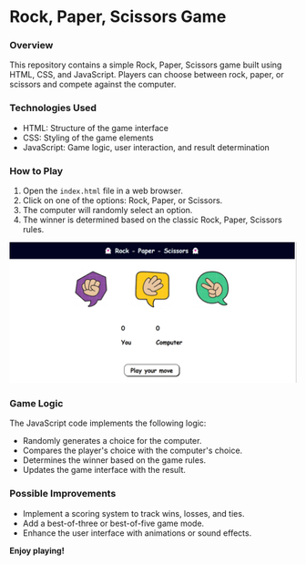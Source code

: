 # Rock, Paper, Scissors Game

### Overview
This repository contains a simple Rock, Paper, Scissors game built using HTML, CSS, and JavaScript. Players can choose between rock, paper, or scissors and compete against the computer.

### Technologies Used
* HTML: Structure of the game interface
* CSS: Styling of the game elements
* JavaScript: Game logic, user interaction, and result determination

### How to Play
1. Open the `index.html` file in a web browser.
2. Click on one of the options: Rock, Paper, or Scissors.
3. The computer will randomly select an option.
4. The winner is determined based on the classic Rock, Paper, Scissors rules.

![Image description](screenshot.png)

### Game Logic
The JavaScript code implements the following logic:
* Randomly generates a choice for the computer.
* Compares the player's choice with the computer's choice.
* Determines the winner based on the game rules.
* Updates the game interface with the result.

### Possible Improvements
* Implement a scoring system to track wins, losses, and ties.
* Add a best-of-three or best-of-five game mode.
* Enhance the user interface with animations or sound effects.

**Enjoy playing!**

